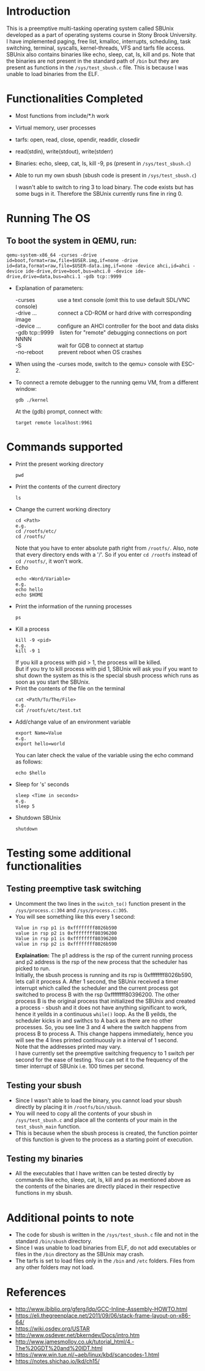 # Introduction

This is a preemptive multi-tasking operating system called SBUnix
developed as a part of operating systems course in Stony Brook
University.
I have implemented paging, free list, kmalloc, interrupts, scheduling,
task switching, terminal, syscalls, kernel-threads, VFS and tarfs file
access. SBUnix also contains binaries like echo, sleep, cat, ls, kill
and ps. Note that the binaries are not present in the standard path of
```/bin``` but they are present as functions in the
```/sys/test_sbush.c``` file. This is because I was unable to load
binaries from the ELF.

# Functionalities Completed

  * Most functions from include/*.h work
  * Virtual memory, user processes
  * tarfs: open, read, close, opendir, readdir, closedir
  * read(stdin), write(stdout), write(stderr)
  * Binaries: echo, sleep, cat, ls, kill -9, ps (present in ```/sys/test_sbush.c```)
  * Able to run my own sbush (sbush code is present in ```/sys/test_sbush.c```)

    I wasn't able to switch to ring 3 to load binary. The code exists
    but has some bugs in it. Therefore the SBUnix currently runs fine
    in ring 0.

# Running The OS

## To boot the system in QEMU, run:
```
qemu-system-x86_64 -curses -drive id=boot,format=raw,file=$USER.img,if=none -drive id=data,format=raw,file=$USER-data.img,if=none -device ahci,id=ahci -device ide-drive,drive=boot,bus=ahci.0 -device ide-drive,drive=data,bus=ahci.1 -gdb tcp::9999
```
  * Explanation of parameters:
  
    -curses         &nbsp;&nbsp;&nbsp;&nbsp;&nbsp;&nbsp;&nbsp;&nbsp;&nbsp;&nbsp;&nbsp;&nbsp;&nbsp; use a text console (omit this to use default SDL/VNC console)<br/>
    -drive ...      &nbsp;&nbsp;&nbsp;&nbsp;&nbsp;&nbsp;&nbsp;&nbsp;&nbsp;&nbsp;&nbsp;&nbsp; connect a CD-ROM or hard drive with corresponding image<br/>
    -device ...     &nbsp;&nbsp;&nbsp;&nbsp;&nbsp;&nbsp;&nbsp;&nbsp;&nbsp; configure an AHCI controller for the boot and data disks<br/>
    -gdb tcp::9999  &nbsp;&nbsp; listen for "remote" debugging connections on port NNNN<br/>
    -S              &nbsp;&nbsp;&nbsp;&nbsp;&nbsp;&nbsp;&nbsp;&nbsp;&nbsp;&nbsp;&nbsp;&nbsp;&nbsp;&nbsp;&nbsp;&nbsp;&nbsp;&nbsp;&nbsp;&nbsp;&nbsp;&nbsp; wait for GDB to connect at startup<br/>
    -no-reboot      &nbsp;&nbsp;&nbsp;&nbsp;&nbsp;&nbsp;&nbsp;&nbsp; prevent reboot when OS crashes

  * When using the -curses mode, switch to the qemu> console with ESC-2.

  * To connect a remote debugger to the running qemu VM, from a different window:
    ```
    gdb ./kernel
    ```

    At the (gdb) prompt, connect with:
    ```
    target remote localhost:9961
    ```

# Commands supported

  * Print the present working directory
    ```
    pwd
    ```
  * Print the contents of the current directory
    ```
    ls
    ```
  * Change the current working directory
    ```
    cd <Path>
    e.g.
    cd /rootfs/etc/
    cd /rootfs/
    ```
    Note that you have to enter absolute path right from ```/rootfs/```.
    Also, note that every directory ends with a '/'. So if you enter
    ```cd /rootfs``` instead of ```cd /rootfs/```, it won't work.
  * Echo
    ```
    echo <Word/Variable>
    e.g.
    echo hello
    echo $HOME
    ```
  * Print the information of the running processes
    ```
    ps
    ```
  * Kill a process
      ```
      kill -9 <pid>
      e.g.
      kill -9 1
      ```
      If you kill a process with pid > 1, the process will be killed.<br/>
      But if you try to kill process with pid 1, SBUnix will ask you if
      you want to shut down the system as this is the special sbush
      process which runs as soon as you start the SBUnix.
  * Print the contents of the file on the terminal
    ```
    cat <Path/To/The/File>
    e.g.
    cat /rootfs/etc/test.txt
    ```
  * Add/change value of an environment variable
    ```
    export Name=Value
    e.g.
    export hello=world
    ```
    You can later check the value of the variable using the echo command as follows:
    ```
    echo $hello
    ```
  * Sleep for 's' seconds
    ```
    sleep <Time in seconds>
    e.g.
    sleep 5
    ```
  * Shutdown SBUnix
      ```
      shutdown
      ```

# Testing some additional functionalities

## Testing preemptive task switching

  * Uncomment the two lines in the ```switch_to()``` function present
  in the ```/sys/process.c:304``` and ```/sys/process.c:305```.
  * You will see something like this every 1 second:
    ```
    Value in rsp p1 is 0xffffffff8026b590
    value in rsp p2 is 0xffffffff80396200
    Value in rsp p1 is 0xffffffff80396200
    value in rsp p2 is 0xffffffff8026b590
    ```
    <b>Explaination:</b>
  The p1 address is the rsp of the current running process and p2
  address is the rsp of the new process that the scheduler has picked
  to run. <br/>
  Initially, the sbush process is running and its rsp is
  0xffffffff8026b590, lets call it process A. After 1 second, the SBUnix
  received a timer interrupt which called the scheduler and the current
  process got switched to process B with the rsp 0xffffffff80396200.
  The other process B is the original process that initialized the
  SBUnix and created a process - sbush and it does not have anything
  significant to work, hence it yeilds in a continuous ```while()```
  loop. As the B yeilds, the scheduler kicks in and swithcs to A back
  as there are no other processes. So, you see line 3 and 4 where the
  switch happens from process B to process A. This change happens
  immediately, hence you will see the 4 lines printed continuously in a
  interval of 1 second. <br/>
  Note that the addresses printed may vary.<br/>
  I have currently set the preemptive switching frequency to 1 switch
  per second for the ease of testing. You can set it to the frequency
  of the timer interrupt of SBUnix i.e. 100 times per second.

## Testing your sbush

  * Since I wasn't able to load the binary, you cannot load your sbush
  directly by placing it in ```/rootfs/bin/sbush```.
  * You will need to copy all the contents of your sbush in
  ```/sys/test_sbush.c``` and place all the contents of your main in
  the ```test_sbush_main``` function.
  * This is because when the sbush process is created, the function
  pointer of this function is given to the process as a starting point
  of execution.

## Testing my binaries

  * All the executables that I have written can be tested directly by
  commands like echo, sleep, cat, ls, kill and ps as mentioned above as
  the contents of the binaries are directly placed in their respective
  functions in my sbush.

# Additional points to note

  * The code for sbush is written in the ```/sys/test_sbush.c``` file
  and not in the standard ```/bin/sbush``` directory.
  * Since I was unable to load binaries from ELF, do not add executables
  or files in the ```/bin``` directory as the SBUnix may crash.
  * The tarfs is set to load files only in the ```/bin``` and ```/etc```
  folders. Files from any other folders may not load.

# References

  * http://www.ibiblio.org/gferg/ldp/GCC-Inline-Assembly-HOWTO.html
  * https://eli.thegreenplace.net/2011/09/06/stack-frame-layout-on-x86-64/
  * https://wiki.osdev.org/USTAR
  * http://www.osdever.net/bkerndev/Docs/intro.htm
  * http://www.jamesmolloy.co.uk/tutorial_html/4.-The%20GDT%20and%20IDT.html
  * https://www.win.tue.nl/~aeb/linux/kbd/scancodes-1.html
  * https://notes.shichao.io/lkd/ch15/